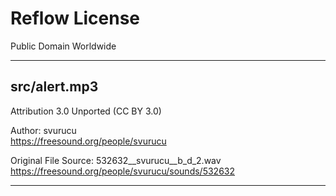 # Reflow License

Public Domain Worldwide

---

## src/alert.mp3

Attribution 3.0 Unported (CC BY 3.0)

Author: svurucu  
<https://freesound.org/people/svurucu>

Original File Source: 532632__svurucu__b_d_2.wav  
<https://freesound.org/people/svurucu/sounds/532632>

---
